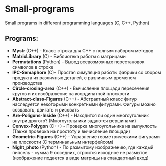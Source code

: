 # Small-programs
Small programs in different programming languages (C, C++, Python)
## Programs:  
- **Mystr** (C++) - Класс строка для C++ с полным набором методов
- **MatrixLibrary** (C) - Библиотека работы с матрицами
- **Permutations** (Python) - Вывод всевозможных перестановок символов в строке
- **IPC-Semaphore** (C)- Простая симуляция работы фабрики со сбором продукта из различных деталей, с различным временем производства
- **Circle-crosing-area** (C++) - Вычисление площади пересечения кругов и их изображение на координатной плоскости
- **Abstract-class-Figures** (C++) - Абстрактный класс фигур наследуется некоторыми конкретными фигурами. Фигуры можно создавать, двигать и рисовать
- **Are-Poligons-Inside** (C++) - Находится ли один многоугольник внутри другого? (Многоугольники задаются вершинами)
- **Convex-Polygon** (C++) - Проверка многоугольника на выпуклость (Также проверка на простоту и вычисление площади)
- **Geometric-Figures** (C++) - Управление геометрическими фигурами на плоскости (С терминальным интерфейсом)
- **Night_photo** (Python) - По размытому изображению, где каждый пипсель - сумма 9 соседних, строится исходное не размытое (изображение подается в виде матрицы на стандартный вход) 
